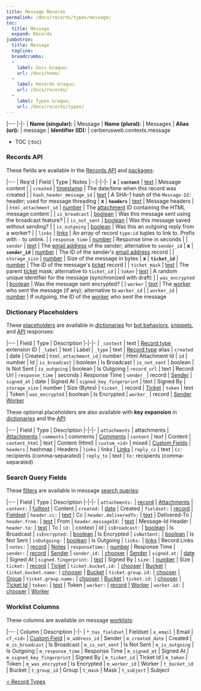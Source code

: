 ```yaml
---
title: Message Records
permalink: /docs/records/types/message/
toc:
  title: Message
  expand: Records
jumbotron:
  title: Message
  tagline: 
  breadcrumbs:
  -
    label: Docs &raquo;
    url: /docs/home/
  -
    label: Records &raquo;
    url: /docs/records/
  -
    label: Types &raquo;
    url: /docs/records/types/
---
```


|---
|-|-
| **Name (singular):** | Message
| **Name (plural):** | Messages
| **Alias (uri):** | message
| **Identifier (ID):** | cerberusweb.contexts.message

* TOC
{:toc}

### Records API

These fields are available in the [Records API](/docs/api/endpoints/records/) and [packages](/docs/packages/):

|---
| Req'd | Field | Type | Notes
|:-:|-|-|-
| **x** | **`content`** | [text](/docs/records/fields/types/text/) | Message content 
|   | `created` | [timestamp](/docs/records/fields/types/timestamp/) | The date/time when this record was created 
|   | `hash_header_message_id` | [text](/docs/records/fields/types/text/) | A SHA-1 hash of the `Message-Id:` header; used for message threading 
| **x** | **`headers`** | [text](/docs/records/fields/types/text/) | Message headers 
|   | `html_attachment_id` | [number](/docs/records/fields/types/number/) | The [attachment](/docs/records/types/attachment/) ID containing the HTML message content 
|   | `is_broadcast` | [boolean](/docs/records/fields/types/boolean/) | Was this message sent using the broadcast feature? 
|   | `is_not_sent` | [boolean](/docs/records/fields/types/boolean/) | Was this message saved without sending? 
|   | `is_outgoing` | [boolean](/docs/records/fields/types/boolean/) | Was this an outgoing reply from a worker? 
|   | `links` | [links](/docs/records/fields/types/links/) | An array of record `type:id` tuples to link to. Prefix with `-` to unlink. 
|   | `response_time` | [number](/docs/records/fields/types/number/) | Response time in seconds 
|   | `sender` | [text](/docs/records/fields/types/text/) | The [email address](/docs/records/types/address/) of the sender; alternative to `sender_id` 
| **x** | **`sender_id`** | [number](/docs/records/fields/types/number/) | The ID of the sender's [email address](/docs/records/types/address/) record 
|   | `storage_size` | [number](/docs/records/fields/types/number/) | Size of the message in bytes 
| **x** | **`ticket_id`** | [number](/docs/records/fields/types/number/) | The ID of the message's [ticket](/docs/records/types/ticket/) record 
|   | `ticket_mask` | [text](/docs/records/fields/types/text/) | The parent [ticket](/docs/records/types/ticket/) mask; alternative to `ticket_id` 
|   | `token` | [text](/docs/records/fields/types/text/) | A random unique identifier for the message (synchronized with draft) 
|   | `was_encrypted` | [boolean](/docs/records/fields/types/boolean/) | Was the message sent encrypted? 
|   | `worker` | [text](/docs/records/fields/types/text/) | The [worker](/docs/records/types/worker/) who sent the message (if any); alternative to `worker_id` 
|   | `worker_id` | [number](/docs/records/fields/types/number/) | If outgoing, the ID of the [worker](/docs/records/types/worker/) who sent the message 

### Dictionary Placeholders

These [placeholders](/docs/scripting/variables/#placeholders) are available in [dictionaries](/docs/bots/behaviors/dictionaries/) for [bot behaviors](/docs/bots/behaviors/), [snippets](/docs/snippets/), and [API](/docs/api/) responses:

|---
| Field | Type | Description
|-|-|-
| `_context` | text | [Record type](/docs/records/types/) extension ID
| `_label` | text | Label
| `_type` | text | [Record type](/docs/records/types/) alias
| `created` | date | Created
| `html_attachment_id` | number | Html Attachment Id
| `id` | number | Id
| `is_broadcast` | boolean | Is Broadcast
| `is_not_sent` | boolean | Is Not Sent
| `is_outgoing` | boolean | Is Outgoing
| `record_url` | text | Record Url
| `response_time` | seconds | Response Time
| `sender_` | record | [Sender](/docs/records/types/address/)
| `signed_at` | date | Signed At
| `signed_key_fingerprint` | text | Signed By
| `storage_size` | number | Size (Bytes)
| `ticket_` | record | [Ticket](/docs/records/types/ticket/)
| `token` | text | Token
| `was_encrypted` | boolean | Is Encrypted
| `worker_` | record | [Sender Worker](/docs/records/types/worker/)

These optional placeholders are also available with **key expansion** in [dictionaries](/docs/bots/behaviors/dictionaries/key-expansion/) and the [API](/docs/api/responses/#expanding-keys-in-api-requests):

|---
| Field | Type | Description
|-|-|-
| `attachments` | attachments | [Attachments](/docs/bots/behaviors/dictionaries/key-expansion/#attachments)
| `comments` | comments | [Comments](/docs/bots/behaviors/dictionaries/key-expansion/#comments)
| `content` | text | Content
| `content_html` | text | Content (Html)
| `custom_<id>` | mixed | [Custom Fields](/docs/bots/behaviors/dictionaries/key-expansion/#custom-fields)
| `headers` | hashmap | Headers
| `links` | links | [Links](/docs/bots/behaviors/dictionaries/key-expansion/#links)
| `reply_cc` | text | `Cc:` recipients (comma-separated)
| `reply_to` | text | `To:` recipients (comma-separated)
	
### Search Query Fields

These [filters](/docs/search/#filters) are available in message [search queries](/docs/search/):

|---
| Field | Type | Description
|-|-|-
| `attachments:` | [record](/docs/search/#deep-search) | [Attachments](/docs/records/types/attachment/)
| `content:` | [fulltext](/docs/search/#fulltext) | Content
| `created:` | [date](/docs/search/#dates) | Created
| `fieldset:` | [record](/docs/search/#deep-search) | [Fieldset](/docs/records/types/custom_fieldset/)
| `header.cc:` | [text](/docs/search/#text) | Cc
| `header.deliveredTo:` | [text](/docs/search/#text) | Delivered-To
| `header.from:` | [text](/docs/search/#text) | From
| `header.messageId:` | [text](/docs/search/#text) | Message-Id Header
| `header.to:` | [text](/docs/search/#text) | To
| `id:` | context | Id
| `isBroadcast:` | [boolean](/docs/search/#booleans) | Is Broadcast
| `isEncrypted:` | [boolean](/docs/search/#booleans) | Is Encrypted
| `isNotSent:` | [boolean](/docs/search/#booleans) | Is Not Sent
| `isOutgoing:` | [boolean](/docs/search/#booleans) | Is Outgoing
| `links:` | [links](/docs/search/#links) | Record Links
| `notes:` | [record](/docs/search/#deep-search) | [Notes](/docs/records/types/comment/)
| `responseTime:` | [number](/docs/search/#numbers) | Response Time
| `sender:` | [record](/docs/search/#deep-search) | [Sender](/docs/records/types/address/)
| `sender.id:` | [chooser](/docs/search/#choosers) | [Sender](/docs/records/types/address/)
| `signed.at:` | [date](/docs/search/#dates) | Signed At
| `signed.fingerprint:` | [text](/docs/search/#text) | Signed By
| `size:` | [number](/docs/search/#numbers) | Size
| `ticket:` | [record](/docs/search/#deep-search) | [Ticket](/docs/records/types/ticket/)
| `ticket.bucket.id:` | [chooser](/docs/search/#choosers) | [Bucket](/docs/records/types/bucket/)
| `ticket.bucket.name:` | [chooser](/docs/search/#choosers) | [Bucket](/docs/records/types/bucket/)
| `ticket.group.id:` | [chooser](/docs/search/#choosers) | [Group](/docs/records/types/group/)
| `ticket.group.name:` | [chooser](/docs/search/#choosers) | [Bucket](/docs/records/types/group/)
| `ticket.id:` | [chooser](/docs/search/#choosers) | [Ticket Id](/docs/records/types/ticket/)
| `token:` | [text](/docs/search/#text) | Token
| `worker:` | [record](/docs/search/#deep-search) | [Worker](/docs/records/types/worker/)
| `worker.id:` | [chooser](/docs/search/#choosers) | [Worker](/docs/records/types/worker/)
	
### Worklist Columns

These columns are available on message [worklists](/docs/worklists/):

|---
| Column | Description
|-|-
| `*_has_fieldset` | Fieldset
| `a_email` | Email
| `cf_<id>` | [Custom Field](/docs/records/types/custom_field/)
| `m_address_id` | Sender
| `m_created_date` | Created
| `m_is_broadcast` | Is Broadcast
| `m_is_not_sent` | Is Not Sent
| `m_is_outgoing` | Is Outgoing
| `m_response_time` | Response Time
| `m_signed_at` | Signed At
| `m_signed_key_fingerprint` | Signed By
| `m_ticket_id` | Ticket Id
| `m_token` | Token
| `m_was_encrypted` | Is Encrypted
| `m_worker_id` | Worker
| `t_bucket_id` | Bucket
| `t_group_id` | Group
| `t_mask` | Mask
| `t_subject` | Subject

<div class="section-nav">
	<div class="left">
		<a href="/docs/records/types/" class="prev">&lt; Record Types</a>
	</div>
	<div class="right align-right">
	</div>
</div>
<div class="clear"></div>